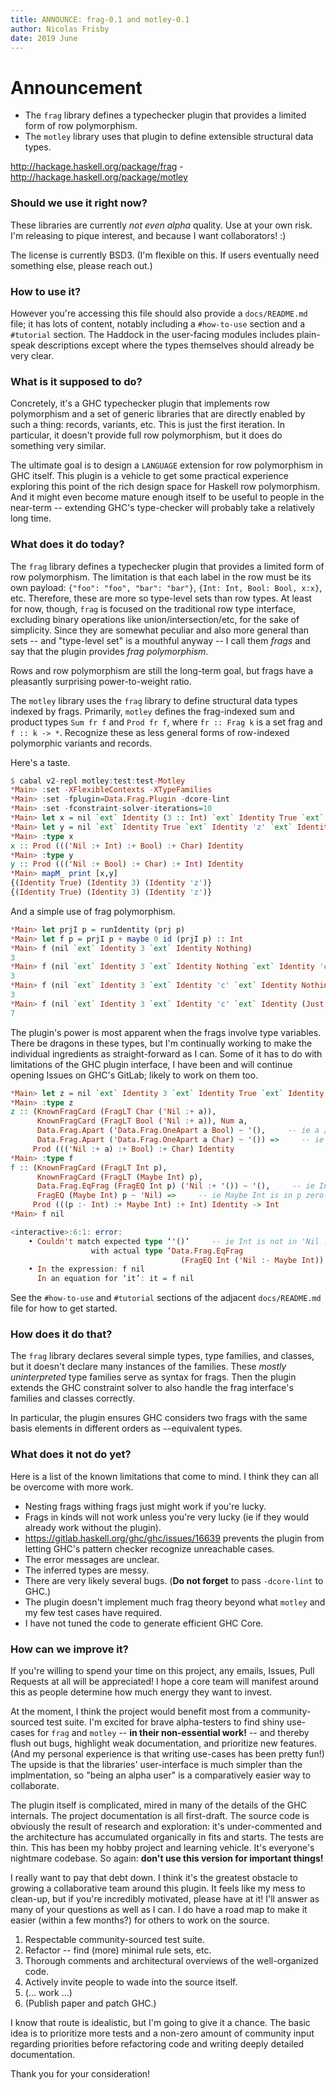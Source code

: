 ```yaml
---
title: ANNOUNCE: frag-0.1 and motley-0.1
author: Nicolas Frisby
date: 2019 June
---
```


# Announcement

  * The `frag` library defines a typechecker plugin that provides a limited form of row polymorphism.
  * The `motley` library uses that plugin to define extensible structural data types.

<http://hackage.haskell.org/package/frag> - <http://hackage.haskell.org/package/motley>

### Should we use it right now?

These libraries are currently *not even alpha* quality.
Use at your own risk.
I'm releasing to pique interest, and because I want collaborators! :)

The license is currently BSD3.
(I'm flexible on this. If users eventually need something else,
please reach out.)

### How to use it?

However you're accessing this file should also provide a `docs/README.md` file;
it has lots of content, notably including a `#how-to-use` section and a `#tutorial` section.
The Haddock in the user-facing modules includes plain-speak descriptions
except where the types themselves should already be very clear.

### What is it supposed to do?

Concretely, it's a GHC typechecker plugin that implements row polymorphism
and a set of generic libraries that are directly enabled by such a thing: records, variants, etc.
This is just the first iteration.
In particular, it doesn't provide full row polymorphism,
but it does do something very similar.

The ultimate goal is to design a `LANGUAGE` extension for row polymorphism in GHC itself.
This plugin is a vehicle to get some practical experience
exploring this point of the rich design space for Haskell row polymorphism.
And it might even become mature enough itself to be useful to people in the near-term --
extending GHC's type-checker will probably take a relatively long time.

### What does it do today?

The `frag` library defines a typechecker plugin that provides a limited form of row polymorphism.
The limitation is that each label in the row must be its own payload:
`{"foo": "foo", "bar": "bar"}`, `{Int: Int, Bool: Bool, x:x}`, etc.
Therefore, these are more so type-level sets than row types.
At least for now, though, `frag` is focused on the traditional row type interface,
excluding binary operations like union/intersection/etc,
for the sake of simplicity.
Since they are somewhat peculiar and also more general than sets --
and "type-level set" is a mouthful anyway --
I call them *frags* and say that the plugin provides *frag polymorphism*.

Rows and row polymorphism are still the long-term goal,
but frags have a pleasantly surprising power-to-weight ratio.

The `motley` library uses the `frag` library to define structural data types indexed by frags.
Primarily, `motley` defines the frag-indexed sum and product types `Sum fr f` and `Prod fr f`,
where `fr :: Frag k` is a set frag and `f :: k -> *`.
Recognize these as less general forms of row-indexed polymorphic variants and records.

Here's a taste.

```haskell
$ cabal v2-repl motley:test:test-Motley
*Main> :set -XFlexibleContexts -XTypeFamilies
*Main> :set -fplugin=Data.Frag.Plugin -dcore-lint
*Main> :set -fconstraint-solver-iterations=10
*Main> let x = nil `ext` Identity (3 :: Int) `ext` Identity True `ext` Identity 'z'
*Main> let y = nil `ext` Identity True `ext` Identity 'z' `ext` Identity (3 :: Int)
*Main> :type x
x :: Prod ((('Nil :+ Int) :+ Bool) :+ Char) Identity
*Main> :type y
y :: Prod ((('Nil :+ Bool) :+ Char) :+ Int) Identity
*Main> mapM_ print [x,y]
{(Identity True) (Identity 3) (Identity 'z')}
{(Identity True) (Identity 3) (Identity 'z')}
```

And a simple use of frag polymorphism.

```haskell
*Main> let prjI p = runIdentity (prj p)
*Main> let f p = prjI p + maybe 0 id (prjI p) :: Int
*Main> f (nil `ext` Identity 3 `ext` Identity Nothing)
3
*Main> f (nil `ext` Identity 3 `ext` Identity Nothing `ext` Identity 'c')
3
*Main> f (nil `ext` Identity 3 `ext` Identity 'c' `ext` Identity Nothing)
3
*Main> f (nil `ext` Identity 3 `ext` Identity 'c' `ext` Identity (Just 4))
7
```

The plugin's power is most apparent when the frags involve type variables.
There be dragons in these types,
but I'm continually working to make the individual ingredients as straight-forward as I can.
Some of it has to do with limitations of the GHC plugin interface,
I have been and will continue opening Issues on GHC's GitLab;
likely to work on them too.

```haskell
*Main> let z = nil `ext` Identity 3 `ext` Identity True `ext` Identity 'z'
*Main> :type z
z :: (KnownFragCard (FragLT Char ('Nil :+ a)),
      KnownFragCard (FragLT Bool ('Nil :+ a)), Num a,
      Data.Frag.Apart ('Data.Frag.OneApart a Bool) ~ '(),     -- ie a /~ Bool
      Data.Frag.Apart ('Data.Frag.OneApart a Char) ~ '()) =>     -- ie a /~ Char
     Prod ((('Nil :+ a) :+ Bool) :+ Char) Identity
*Main> :type f
f :: (KnownFragCard (FragLT Int p),
      KnownFragCard (FragLT (Maybe Int) p),
      Data.Frag.EqFrag (FragEQ Int p) ('Nil :+ '()) ~ '(),     -- ie Int is in p once
      FragEQ (Maybe Int) p ~ 'Nil) =>     -- ie Maybe Int is in p zero times
     Prod (((p :- Int) :+ Maybe Int) :+ Int) Identity -> Int
*Main> f nil

<interactive>:6:1: error:
    • Couldn't match expected type ‘'()’     -- ie Int is not in 'Nil :- Maybe Int once
                  with actual type ‘Data.Frag.EqFrag
                                      (FragEQ Int ('Nil :- Maybe Int)) ('Nil :+ '())’
    • In the expression: f nil
      In an equation for ‘it’: it = f nil
```

See the `#how-to-use` and `#tutorial` sections of the adjacent `docs/README.md` file for how to get started.

### How does it do that?

The `frag` library declares several simple types, type families, and classes,
but it doesn't declare many instances of the families.
These *mostly uninterpreted* type families serve as syntax for frags.
Then the plugin extends the GHC constraint solver
to also handle the frag interface's families and classes correctly.

In particular, the plugin ensures GHC considers two frags with the same basis elements in different orders as `~`-equivalent types.

### What does it not do yet?

Here is a list of the known limitations that come to mind.
I think they can all be overcome with more work.

  * Nesting frags withing frags just might work if you're lucky.
  * Frags in kinds will not work unless you're very lucky (ie if they would already work without the plugin).
  * <https://gitlab.haskell.org/ghc/ghc/issues/16639> prevents the plugin from letting GHC's pattern checker recognize unreachable cases.
  * The error messages are unclear.
  * The inferred types are messy.
  * There are very likely several bugs. (**Do not forget** to pass `-dcore-lint` to GHC.)
  * The plugin doesn't implement much frag theory beyond what `motley` and my few test cases have required.
  * I have not tuned the code to generate efficient GHC Core.

### How can we improve it?

If you're willing to spend your time on this project, any emails, Issues, Pull Requests at all will be appreciated!
I hope a core team will manifest around this as people determine how much energy they want to invest.

At the moment, I think the project would benefit most from a community-sourced test suite.
I'm excited for brave alpha-testers to find shiny use-cases for `frag` and `motley` --
**in their non-essential work!** --
and thereby flush out bugs, highlight weak documentation, and prioritize new features.
(And my personal experience is that writing use-cases has been pretty fun!)
The upside is that the libraries' user-interface is much simpler than the implmentation,
so "being an alpha user" is a comparatively easier way to collaborate.

The plugin itself is complicated,
mired in many of the details of the GHC internals.
The project documentation is all first-draft.
The source code is obviously the result of research and exploration:
it's under-commented and the architecture has accumulated organically in fits and starts.
The tests are thin.
This has been my hobby project and learning vehicle.
It's everyone's nightmare codebase.
So again: **don't use this version for important things!**

I really want to pay that debt down.
I think it's the greatest obstacle to growing a collaborative team around this plugin.
It feels like my mess to clean-up,
but if you're incredibly motivated, please have at it!
I'll answer as many of your questions as well as I can.
I do have a road map to make it easier (within a few months?) for others to work on the source.

  1. Respectable community-sourced test suite.
  1. Refactor -- find (more) minimal rule sets, etc.
  1. Thorough comments and architectural overviews of the well-organized code.
  1. Actively invite people to wade into the source itself.
  1. (… work …)
  1. (Publish paper and patch GHC.)

I know that route is idealistic, but I'm going to give it a chance.
The basic idea is to prioritize more tests and a non-zero amount of community input
regarding priorities before refactoring code and writing deeply detailed documentation.

Thank you for your consideration!
